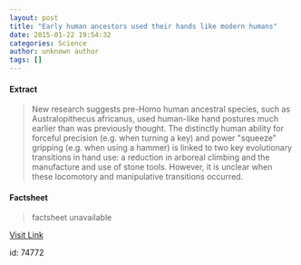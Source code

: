 ```yaml
---
layout: post
title: "Early human ancestors used their hands like modern humans"
date: 2015-01-22 19:54:32
categories: Science
author: unknown author
tags: []
---
```



#### Extract
>New research suggests pre-Homo human ancestral species, such as Australopithecus africanus, used human-like hand postures much earlier than was previously thought. The distinctly human ability for forceful precision (e.g. when turning a key) and power "squeeze" gripping (e.g. when using a hammer) is linked to two key evolutionary transitions in hand use: a reduction in arboreal climbing and the manufacture and use of stone tools. However, it is unclear when these locomotory and manipulative transitions occurred.

#### Factsheet
>factsheet unavailable

[Visit Link](http://feeds.sciencedaily.com/~r/sciencedaily/~3/1Yq4MZ4LGQ0/150122145432.htm)

id:   74772
